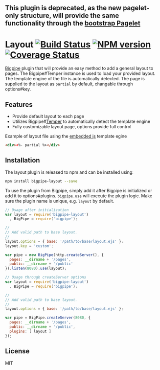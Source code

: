 ## This plugin is deprecated, as the new pagelet-only structure, will provide the same functionality through the  [bootstrap Pagelet](https://github.com/bigpipe/bootstrap-pagelet)

# Layout [![Build Status][status]](https://travis-ci.org/bigpipe/plugin-layout) [![NPM version][npmimgurl]](http://badge.fury.io/js/bigpipe-layout) [![Coverage Status][coverage]](http://coveralls.io/r/bigpipe/plugin-layout?branch=master)

[status]: https://travis-ci.org/bigpipe/plugin-layout.png
[npmimgurl]: https://badge.fury.io/js/bigpipe-layout.png
[coverage]: http://coveralls.io/repos/bigpipe/plugin-layout/badge.png?branch=master

[Bigpipe] plugin that will provide an easy method to add a general layout to
pages. The Bigpipe#Temper instance is used to load your provided layout. The
template engine of the file is automatically detected. The page is supplied to
the layout as `partial` by default, changable through options#key.

[Bigpipe]: https://github.com/bigpipe/bigpipe

## Features

- Provide default layout to each page
- Utilizes Bigpipe#[Temper] to automatically detect the template engine
- Fully customizable layout page, options provide full control

Example of layout file using the [embedded js] template egine

```html
<div><%- partial %></div>
```

[Temper]: https://github.com/bigpipe/temper
[embedded js]: https://github.com/visionmedia/ejs

## Installation

The layout plugin is released to npm and can be installed using:

```bash
npm install bigpipe-layout --save
```

To use the plugin from Bigpipe, simply add it after Bigpipe is initialized or
add it to options#plugins. `bigpipe.use` will execute the plugin logic. Make sure
the plugin name is unique, e.g. `layout` by default.

```js
// Usage after initialization
var layout = require('bigpipe-layout')
  , BigPipe = require('bigpipe');

//
// Add valid path to base layout.
//
layout.options = { base: '/path/to/base/layout.ejs' };
layout.key = 'custom';

var pipe = new BigPipe(http.createServer(), {
  pages: __dirname + '/pages',
  public: __dirname + '/public'
}).listen(8080).use(layout);
```

```js
// Usage through createServer options
var layout = require('bigpipe-layout')
  , BigPipe = require('bigpipe');

//
// Add valid path to base layout.
//
layout.options = { base: '/path/to/base/layout.ejs' };

var pipe = BigPipe.createServer(8080, {
  pages: __dirname + '/pages',
  public: __dirname + '/public',
  plugins: [ layout ]
});
```

## License

MIT
